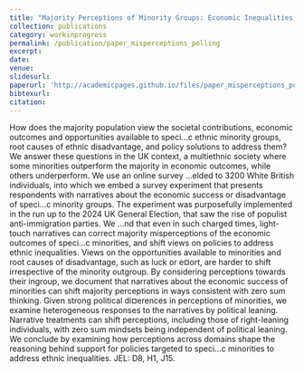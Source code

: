 ```yaml
---
title: "Majority Perceptions of Minority Groups: Economic Inequalities, Their Causes, and Policy Solutions"
collection: publications
category: workinprogress
permalink: /publication/paper_misperceptions_polling
excerpt: 
date: 
venue: 
slidesurl: 
paperurl: 'http://academicpages.github.io/files/paper_misperceptions_polling.pdf'
bibtexurl: 
citation:
---
```

How does the majority population view the societal contributions, economic outcomes and opportunities available to speci…c ethnic minority groups, root causes of ethnic disadvantage, and policy solutions to address them? We answer these questions in the UK context, a multiethnic society where some minorities outperform the majority in economic outcomes, while others underperform. We use an online survey …elded to 3200 White British individuals, into which we embed a survey experiment that presents respondents with narratives about the economic success or disadvantage of speci…c minority groups. The experiment was purposefully implemented in the run up to the 2024 UK General Election, that saw the rise of populist anti-immigration parties. We …nd that even in such charged times, light-touch narratives can correct majority misperceptions of the economic outcomes of speci…c minorities, and shift views on policies to address ethnic inequalities. Views on the opportunities available to minorities and root causes of disadvantage, such as luck or e¤ort, are harder to shift irrespective of the minority outgroup. By considering perceptions towards their ingroup, we document that narratives about the economic success of minorities can shift majority perceptions in ways consistent with zero sum thinking. Given strong political di¤erences in perceptions of minorities, we examine heterogeneous responses to the narratives by political leaning. Narrative treatments can shift perceptions, including those of right-leaning individuals, with zero sum mindsets being independent of political leaning. We conclude by examining how perceptions across domains shape the reasoning behind support for policies targeted to speci…c minorities to address ethnic inequalities. JEL: D8, H1, J15.
